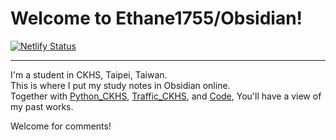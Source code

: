 # Welcome to Ethane1755/Obsidian!
[![Netlify Status](https://api.netlify.com/api/v1/badges/64482242-2e96-4a65-8116-1c282a99b62c/deploy-status)](https://app.netlify.com/sites/ethane-obsidian/deploys)
***
I'm a student in CKHS, Taipei, Taiwan.  
This is where I put my study notes in Obsidian online.  
Together with [Python_CKHS](https://github.com/Ethane1755/Python_CKHS), [Traffic_CKHS](https://github.com/Ethane1755/Traffic_CKHS), and [Code](https://github.com/Ethane1755/Code), You'll have a view of my past works.

Welcome for comments!
